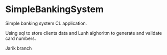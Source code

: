 # SimpleBankingSystem
Simple banking system CL application.

Using sql to store clients data and Lunh alghoritm to generate and validate card numbers.

Jarik branch

